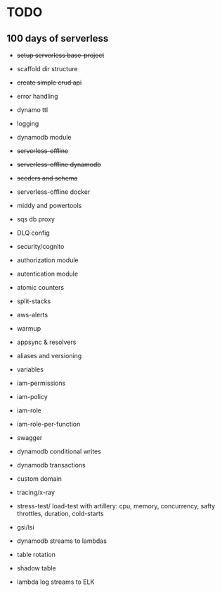 
# TODO

## 100 days of serverless

 - ~~setup serverless base-project~~

- scaffold dir structure

- ~~create simple crud api~~

- error handling

- dynamo ttl

- logging

- dynamodb module

- ~~serverless-offline~~

- ~~serverless-offline dynamodb~~

- ~~seeders and schema~~

- serverless-offline docker

- middy and powertools

- sqs db proxy

- DLQ config

- security/cognito

- authorization module

- autentication module

- atomic counters

- split-stacks

- aws-alerts

- warmup

- appsync & resolvers

- aliases and versioning

- variables

- iam-permissions

- iam-policy

- iam-role

- iam-role-per-function

- swagger

- dynamodb conditional writes

- dynamodb transactions

- custom domain

- tracing/x-ray

- stress-test/ load-test with artillery: cpu, memory, concurrency, safty throttles, duration, cold-starts

- gsi/lsi

- dynamodb streams to lambdas

- table rotation

- shadow table

- lambda log streams to ELK
